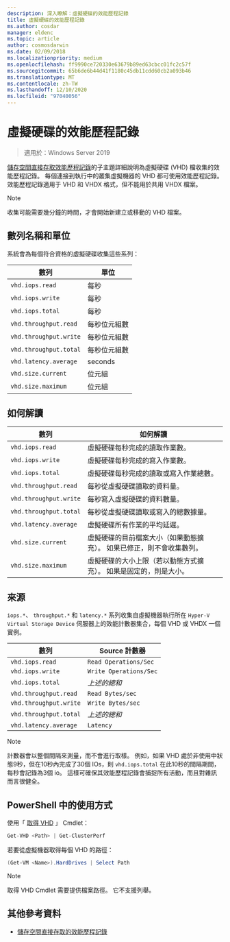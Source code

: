 ```yaml
---
description: 深入瞭解：虛擬硬碟的效能歷程記錄
title: 虛擬硬碟的效能歷程記錄
ms.author: cosdar
manager: eldenc
ms.topic: article
author: cosmosdarwin
ms.date: 02/09/2018
ms.localizationpriority: medium
ms.openlocfilehash: ff9990ce720330e63679b89ed63cbcc01fc2c57f
ms.sourcegitcommit: 65b6de6b44d41f1180c45db11cdd60cb2a093b46
ms.translationtype: MT
ms.contentlocale: zh-TW
ms.lasthandoff: 12/10/2020
ms.locfileid: "97040056"
---
```

# <a name="performance-history-for-virtual-hard-disks"></a>虛擬硬碟的效能歷程記錄

> 適用於：Windows Server 2019

[儲存空間直接存取效能歷程記錄](performance-history.md)的子主題詳細說明為虛擬硬碟 (VHD) 檔收集的效能歷程記錄。 每個連接到執行中的叢集虛擬機器的 VHD 都可使用效能歷程記錄。 效能歷程記錄適用于 VHD 和 VHDX 格式，但不能用於共用 VHDX 檔案。

   > [!NOTE]
   > 收集可能需要幾分鐘的時間，才會開始新建立或移動的 VHD 檔案。

## <a name="series-names-and-units"></a>數列名稱和單位

系統會為每個符合資格的虛擬硬碟收集這些系列：

| 數列                    | 單位             |
|---------------------------|------------------|
| `vhd.iops.read`           | 每秒       |
| `vhd.iops.write`          | 每秒       |
| `vhd.iops.total`          | 每秒       |
| `vhd.throughput.read`     | 每秒位元組數 |
| `vhd.throughput.write`    | 每秒位元組數 |
| `vhd.throughput.total`    | 每秒位元組數 |
| `vhd.latency.average`     | seconds          |
| `vhd.size.current`        | 位元組            |
| `vhd.size.maximum`        | 位元組            |

## <a name="how-to-interpret"></a>如何解讀

| 數列                    | 如何解讀                                                                                                 |
|---------------------------|------------------------------------------------------------------------------------------------------------------|
| `vhd.iops.read`           | 虛擬硬碟每秒完成的讀取作業數。                                         |
| `vhd.iops.write`          | 虛擬硬碟每秒完成的寫入作業數。                                        |
| `vhd.iops.total`          | 虛擬硬碟每秒完成的讀取或寫入作業總數。                          |
| `vhd.throughput.read`     | 每秒從虛擬硬碟讀取的資料量。                                                     |
| `vhd.throughput.write`    | 每秒寫入虛擬硬碟的資料數量。                                                    |
| `vhd.throughput.total`    | 每秒從虛擬硬碟讀取或寫入的總數據量。                                 |
| `vhd.latency.average`     | 虛擬硬碟所有作業的平均延遲。                                              |
| `vhd.size.current`        | 虛擬硬碟的目前檔案大小（如果動態擴充）。 如果已修正，則不會收集數列。 |
| `vhd.size.maximum`        | 虛擬硬碟的大小上限（若以動態方式擴充）。 如果是固定的，則是大小。                  |

## <a name="where-they-come-from"></a>來源

`iops.*`、 `throughput.*` 和 `latency.*` 系列收集自虛擬機器執行所在 `Hyper-V Virtual Storage Device` 伺服器上的效能計數器集合，每個 VHD 或 VHDX 一個實例。

| 數列                    | Source 計數器         |
|---------------------------|------------------------|
| `vhd.iops.read`           | `Read Operations/Sec`  |
| `vhd.iops.write`          | `Write Operations/Sec` |
| `vhd.iops.total`          | *上述的總和*     |
| `vhd.throughput.read`     | `Read Bytes/sec`       |
| `vhd.throughput.write`    | `Write Bytes/sec`      |
| `vhd.throughput.total`    | *上述的總和*     |
| `vhd.latency.average`     | `Latency`              |

   > [!NOTE]
   > 計數器會以整個間隔來測量，而不會進行取樣。 例如，如果 VHD 處於非使用中狀態9秒，但在10秒內完成了30個 IOs，則 `vhd.iops.total` 在此10秒的間隔期間，每秒會記錄為3個 io。 這樣可確保其效能歷程記錄會捕捉所有活動，而且對雜訊而言很健全。

## <a name="usage-in-powershell"></a>PowerShell 中的使用方式

使用「 [取得 VHD](/powershell/module/hyper-v/get-vhd) 」 Cmdlet：

```PowerShell
Get-VHD <Path> | Get-ClusterPerf
```

若要從虛擬機器取得每個 VHD 的路徑：

```PowerShell
(Get-VM <Name>).HardDrives | Select Path
```

   > [!NOTE]
   > 取得 VHD Cmdlet 需要提供檔案路徑。 它不支援列舉。

## <a name="additional-references"></a>其他參考資料

- [儲存空間直接存取的效能歷程記錄](performance-history.md)
